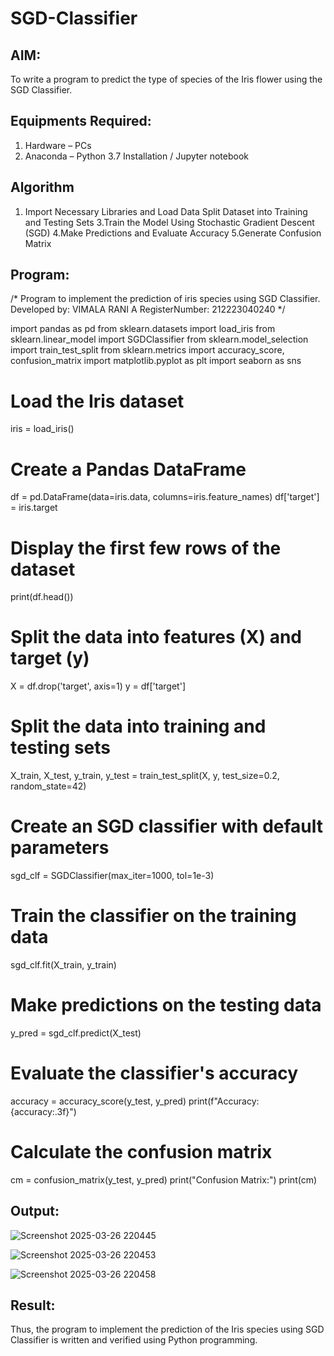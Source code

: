 # SGD-Classifier
## AIM:
To write a program to predict the type of species of the Iris flower using the SGD Classifier.

## Equipments Required:
1. Hardware – PCs
2. Anaconda – Python 3.7 Installation / Jupyter notebook

## Algorithm
1. Import Necessary Libraries and Load Data
Split Dataset into Training and Testing Sets
3.Train the Model Using Stochastic Gradient Descent (SGD)
4.Make Predictions and Evaluate Accuracy
5.Generate Confusion Matrix


## Program:

/*
Program to implement the prediction of iris species using SGD Classifier.
Developed by: VIMALA RANI A
RegisterNumber: 212223040240
*/


import pandas as pd
from sklearn.datasets import load_iris
from sklearn.linear_model import SGDClassifier
from sklearn.model_selection import train_test_split
from sklearn.metrics import accuracy_score, confusion_matrix
import matplotlib.pyplot as plt
import seaborn as sns

# Load the Iris dataset
iris = load_iris()

# Create a Pandas DataFrame
df = pd.DataFrame(data=iris.data, columns=iris.feature_names)
df['target'] = iris.target

# Display the first few rows of the dataset
print(df.head())

# Split the data into features (X) and target (y)
X = df.drop('target', axis=1)
y = df['target']

# Split the data into training and testing sets
X_train, X_test, y_train, y_test = train_test_split(X, y, test_size=0.2, random_state=42)

# Create an SGD classifier with default parameters
sgd_clf = SGDClassifier(max_iter=1000, tol=1e-3)

# Train the classifier on the training data
sgd_clf.fit(X_train, y_train)

# Make predictions on the testing data
y_pred = sgd_clf.predict(X_test)

# Evaluate the classifier's accuracy
accuracy = accuracy_score(y_test, y_pred)
print(f"Accuracy: {accuracy:.3f}")

# Calculate the confusion matrix
cm = confusion_matrix(y_test, y_pred)
print("Confusion Matrix:")
print(cm)


## Output:
![Screenshot 2025-03-26 220445](https://github.com/user-attachments/assets/f76daf0e-540c-49d1-8184-abffd73e074d)

![Screenshot 2025-03-26 220453](https://github.com/user-attachments/assets/6ee2b53d-66a9-4d90-a58e-9c0711593eab)

![Screenshot 2025-03-26 220458](https://github.com/user-attachments/assets/f56d0428-151b-434e-97f4-651c770d9ba3)




## Result:
Thus, the program to implement the prediction of the Iris species using SGD Classifier is written and verified using Python programming.
